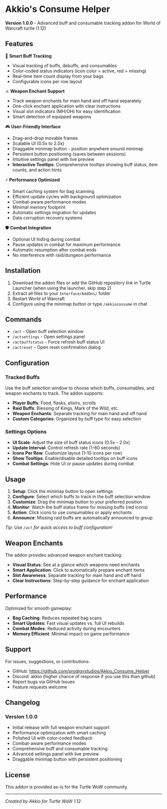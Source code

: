 # Akkio's Consume Helper

**Version 1.0.0** - Advanced buff and consumable tracking addon for World of Warcraft turtle (1.12)

## Features

🎯 **Smart Buff Tracking**
- Visual tracking of buffs, debuffs, and consumables
- Color-coded status indicators (icon color = active, red = missing)
- Real-time item count display from your bags
- Configurable icons per row layout

⚔️ **Weapon Enchant Support**
- Track weapon enchants for main hand and off hand separately
- One-click enchant application with clear instructions
- Visual slot indicators (MH/OH) for easy identification
- Smart detection of equipped weapons

🎮 **User-Friendly Interface**
- Drag-and-drop movable frames
- Scalable UI (0.5x to 2.0x)
- Draggable minimap button - position anywhere around minimap
- Persistent button positioning (saves between sessions)
- Intuitive settings panel with live preview
- **Interactive Tooltips**: Comprehensive tooltips showing buff status, item counts, and action hints

⚡ **Performance Optimized**
- Smart caching system for bag scanning
- Efficient update cycles with background optimization
- Combat-aware performance modes
- Minimal memory footprint
- Automatic settings migration for updates
- Data corruption recovery systems

🛡️ **Combat Integration**
- Optional UI hiding during combat
- Pause updates in combat for maximum performance
- Automatic resumption after combat ends
- No interference with raid/dungeon performance

## Installation

1. Download the addon files or add the GitHub repository link in Turtle Launcher (when using the launcher, skip step 2)
2. Extract all files to your `Interface/AddOns/` folder
3. Restart World of Warcraft
4. Configure using the minimap button or type `/akkioconsume` in chat

## Commands

- `/act` - Open buff selection window
- `/actsettings` - Open settings panel
- `/actbuffstatus` - Force refresh buff status UI
- `/actreset` - Open reset confirmation dialog

## Configuration

### Tracked Buffs
Use the buff selection window to choose which buffs, consumables, and weapon enchants to track. The addon supports:

- **Player Buffs**: Food, flasks, elixirs, scrolls
- **Raid Buffs**: Blessing of Kings, Mark of the Wild, etc.
- **Weapon Enchants**: Separate tracking for main hand and off hand
- **Custom Categories**: Organized by buff type for easy selection

### Settings Options
- **UI Scale**: Adjust the size of buff status icons (0.5x - 2.0x)
- **Update Interval**: Control refresh rate (1-60 seconds)
- **Icons Per Row**: Customize layout (1-10 icons per row)
- **Show Tooltips**: Enable/disable detailed tooltips on buff icons
- **Combat Settings**: Hide UI or pause updates during combat

## Usage

1. **Setup**: Click the minimap button to open settings
2. **Configure**: Select which buffs to track in the buff selection window  
3. **Customize**: Drag the minimap button to your preferred position
4. **Monitor**: Watch the buff status frame for missing buffs (red icons)
5. **Action**: Click icons to use consumables or apply enchants
6. **Announce**: Missing raid buffs are automatically announced to group

*Tip: Use `/act` for quick access to buff configuration!*

## Weapon Enchants

The addon provides advanced weapon enchant tracking:

- **Visual Status**: See at a glance which weapons need enchants
- **Smart Application**: Click to automatically prepare enchant items
- **Slot Awareness**: Separate tracking for main hand and off hand
- **Clear Instructions**: Step-by-step guidance for enchant application

## Performance

Optimized for smooth gameplay:

- **Bag Caching**: Reduces repeated bag scans
- **Smart Updates**: Fast visual updates vs. full UI rebuilds
- **Combat Modes**: Reduced activity during encounters
- **Memory Efficient**: Minimal impact on game performance

## Support

For issues, suggestions, or contributions:
- GitHub: https://github.com/prodigystudios/Akkio_Consume_Helper
- Discord: akkio (higher chance of response if you use this than github)
- Report bugs via GitHub Issues
- Feature requests welcome

## Changelog

### Version 1.0.0
- Initial release with full weapon enchant support
- Performance optimization with smart caching
- Polished UI with color-coded feedback
- Combat-aware performance modes
- Comprehensive buff and consumable tracking
- Advanced settings panel with live preview
- Draggable minimap button with persistent positioning

## License

This addon is provided as-is for the Turtle WoW community.

---

*Created by Akkio for Turtle WoW 1.12*